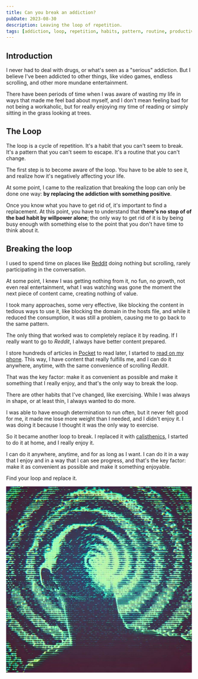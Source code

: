 ```yaml
---
title: Can you break an addiction?
pubDate: 2023-08-30
description: Leaving the loop of repetition.
tags: [addiction, loop, repetition, habits, pattern, routine, productivity, Reddit, Pocket, calisthenics, exercise, running, reading, books, phone]
---
```


## Introduction

I never had to deal with drugs, or what's seen as a "serious" addiction. But I believe I've been addicted to other things, like video games, endless scrolling, and other more mundane entertainment.

There have been periods of time when I was aware of wasting my life in ways that made me feel bad about myself, and I don't mean feeling bad for not being a workaholic, but for really enjoying my time of reading or simply sitting in the grass looking at trees.

## The Loop

The loop is a cycle of repetition. It's a habit that you can't seem to break. It's a pattern that you can't seem to escape. It's a routine that you can't change.

The first step is to become aware of the loop. You have to be able to see it, and realize how it's negatively affecting your life.

At some point, I came to the realization that breaking the loop can only be done one way: **by replacing the addiction with something positive**.

Once you know what you have to get rid of, it's important to find a replacement. At this point, you have to understand that **there's no stop of of the bad habit by willpower alone**; the only way to get rid of it is by being busy enough with something else to the point that you don't have time to think about it.

## Breaking the loop

I used to spend time on places like [Reddit](https://www.reddit.com/) doing nothing but scrolling, rarely participating in the conversation.

At some point, I knew I was getting nothing from it, no fun, no growth, not even real entertainment, what I was watching was gone the moment the next piece of content came, creating nothing of value.

I took many approaches, some very effective, like blocking the content in tedious ways to use it, like blocking the domain in the hosts file, and while it reduced the consumption, it was still a problem, causing me to go back to the same pattern.

The only thing that worked was to completely replace it by reading. If I really want to go to *Reddit*, I always have better content prepared.

I store hundreds of articles in [Pocket](https://pocket.com/) to read later, I started to [read on my phone](http://localhost:3000/blog/reading-books-on-my-phone/). This way, I have content that really fulfills me, and I can do it anywhere, anytime, with the same convenience of scrolling *Reddit*.

That was the key factor: make it as convenient as possible and make it something that I really enjoy, and that's the only way to break the loop.

There are other habits that I've changed, like exercising. While I was always in shape, or at least thin, I always wanted to do more.

I was able to have enough determination to run often, but it never felt good for me, it made me lose more weight than I needed, and I didn't enjoy it. I was doing it because I thought it was the only way to exercise.

So it became another loop to break. I replaced it with [calisthenics](https://en.wikipedia.org/wiki/Calisthenics), I started to do it at home, and I really enjoy it.

I can do it anywhere, anytime, and for as long as I want. I can do it in a way that I enjoy and in a way that I can see progress, and that's the key factor: make it as convenient as possible and make it something enjoyable.

Find your loop and replace it.

![Abstract dithered image representing addiction](./addiction.jpg)
